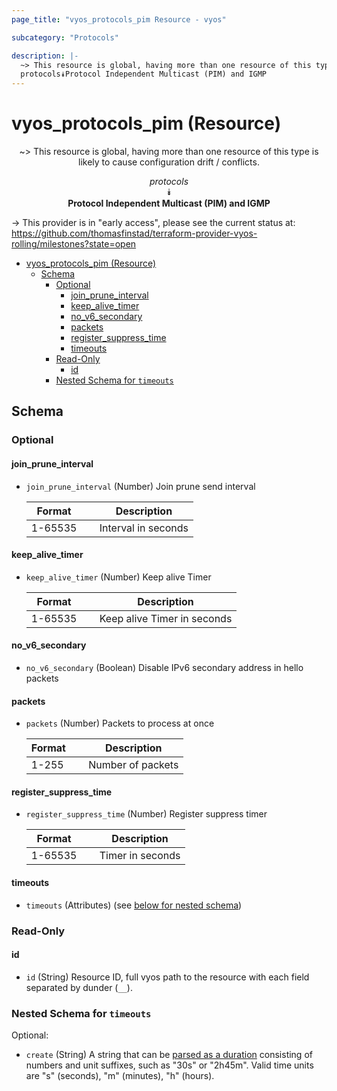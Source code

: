 ```yaml
---
page_title: "vyos_protocols_pim Resource - vyos"

subcategory: "Protocols"

description: |-
  ~> This resource is global, having more than one resource of this type is likely to cause configuration drift / conflicts.
  protocols⯯Protocol Independent Multicast (PIM) and IGMP
---
```


# vyos_protocols_pim (Resource)
<center>

~> This resource is global, having more than one resource of this type is likely to cause configuration drift / conflicts.

*protocols*  
⯯  
**Protocol Independent Multicast (PIM) and IGMP**


</center>

-> This provider is in "early access", please see the current status at: https://github.com/thomasfinstad/terraform-provider-vyos-rolling/milestones?state=open

<!--TOC-->

- [vyos_protocols_pim (Resource)](#vyos_protocols_pim-resource)
  - [Schema](#schema)
    - [Optional](#optional)
      - [join_prune_interval](#join_prune_interval)
      - [keep_alive_timer](#keep_alive_timer)
      - [no_v6_secondary](#no_v6_secondary)
      - [packets](#packets)
      - [register_suppress_time](#register_suppress_time)
      - [timeouts](#timeouts)
    - [Read-Only](#read-only)
      - [id](#id)
    - [Nested Schema for `timeouts`](#nested-schema-for-timeouts)

<!--TOC-->

<!-- schema generated by tfplugindocs -->
## Schema

### Optional

#### join_prune_interval
- `join_prune_interval` (Number) Join prune send interval

    |  Format   &emsp;|  Description          |
    |-----------|-----------------------|
    |  1-65535  &emsp;|  Interval in seconds  |
#### keep_alive_timer
- `keep_alive_timer` (Number) Keep alive Timer

    |  Format   &emsp;|  Description                  |
    |-----------|-------------------------------|
    |  1-65535  &emsp;|  Keep alive Timer in seconds  |
#### no_v6_secondary
- `no_v6_secondary` (Boolean) Disable IPv6 secondary address in hello packets
#### packets
- `packets` (Number) Packets to process at once

    |  Format  &emsp;|  Description        |
    |----------|---------------------|
    |  1-255   &emsp;|  Number of packets  |
#### register_suppress_time
- `register_suppress_time` (Number) Register suppress timer

    |  Format   &emsp;|  Description       |
    |-----------|--------------------|
    |  1-65535  &emsp;|  Timer in seconds  |
#### timeouts
- `timeouts` (Attributes) (see [below for nested schema](#nestedatt--timeouts))

### Read-Only

#### id
- `id` (String) Resource ID, full vyos path to the resource with each field separated by dunder (`__`).

<a id="nestedatt--timeouts"></a>
### Nested Schema for `timeouts`

Optional:

- `create` (String) A string that can be [parsed as a duration](https://pkg.go.dev/time#ParseDuration) consisting of numbers and unit suffixes, such as &#34;30s&#34; or &#34;2h45m&#34;. Valid time units are &#34;s&#34; (seconds), &#34;m&#34; (minutes), &#34;h&#34; (hours).
